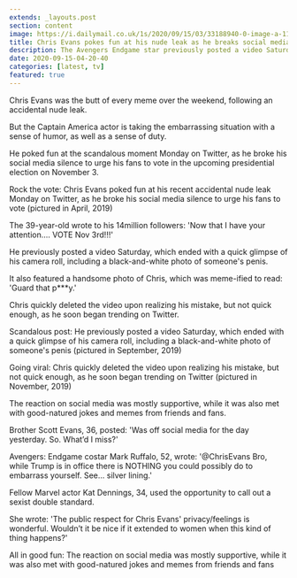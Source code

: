 ```yaml
---
extends: _layouts.post
section: content
image: https://i.dailymail.co.uk/1s/2020/09/15/03/33188940-0-image-a-115_1600137166800.jpg 
title: Chris Evans pokes fun at his nude leak as he breaks social media silence to urge followers to vote 
description: The Avengers Endgame star previously posted a video Saturday, which ended with a quick glimpse of his camera roll, including a black-and-white photo of someones penis. 
date: 2020-09-15-04-20-40 
categories: [latest, tv] 
featured: true 
--- 
```

Chris Evans was the butt of every meme over the weekend, following an accidental nude leak.

But the Captain America actor is taking the embarrassing situation with a sense of humor, as well as a sense of duty.

He poked fun at the scandalous moment Monday on Twitter, as he broke his social media silence to urge his fans to vote in the upcoming presidential election on November 3.

Rock the vote: Chris Evans poked fun at his recent accidental nude leak Monday on Twitter, as he broke his social media silence to urge his fans to vote (pictured in April, 2019)



The 39-year-old wrote to his 14million followers: 'Now that I have your attention.... VOTE Nov 3rd!!!'

He previously posted a video Saturday, which ended with a quick glimpse of his camera roll, including a black-and-white photo of someone's penis.

It also featured a handsome photo of Chris, which was meme-ified to read: 'Guard that p***y.' 

Chris quickly deleted the video upon realizing his mistake, but not quick enough, as he soon began trending on Twitter. 

Scandalous post: He previously posted a video Saturday, which ended with a quick glimpse of his camera roll, including a black-and-white photo of someone's penis (pictured in September, 2019)

Going viral: Chris quickly deleted the video upon realizing his mistake, but not quick enough, as he soon began trending on Twitter (pictured in November, 2019)





The reaction on social media was mostly supportive, while it was also met with good-natured jokes and memes from friends and fans.

Brother Scott Evans, 36, posted: 'Was off social media for the day yesterday. So. What’d I miss?'

Avengers: Endgame costar Mark Ruffalo, 52, wrote: '@ChrisEvans Bro, while Trump is in office there is NOTHING you could possibly do to embarrass yourself. See... silver lining.'

Fellow Marvel actor Kat Dennings, 34, used the opportunity to call out a sexist double standard.

She wrote: 'The public respect for Chris Evans' privacy/feelings is wonderful. Wouldn’t it be nice if it extended to women when this kind of thing happens?' 

All in good fun: The reaction on social media was mostly supportive, while it was also met with good-natured jokes and memes from friends and fans


